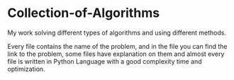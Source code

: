 # Collection-of-Algorithms
My work solving different types of algorithms and using different methods.

Every file contains the name of the problem, and in the file you can find the link to the problem, some files have explanation on them and almost every file is written in Python Language with a good complexity time and optimization.
